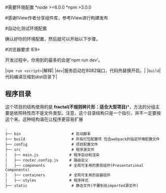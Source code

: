 #需要环境配置
*node >=6.0.0
*npm >3.0.0

#感谢IView作者分享组件库，参考IView进行构建发布

#自动化测试环境配置

确认好你的环境配置，然后就可以开始以下步骤。


#浏览器要求  IE9+

开发过程中，你用到的最多的会是'npm run dev'。

|`npm run <script>`|解释|
|`dev`|服务启动在8082端口，代码热替换开启。|
|`build`|代码编译压缩到dist目录下|

## 程序目录
这个项目的结构使用的是 **fractal(不规则碎片形：适合大型项目)***，方法的分组主要是依照特性而不是文件类型。注意，这个目录结构只是一个指引，并不一定要按这个来。这种结构谐在让程序更容易扩展
```
.
├── bin                       # 启动脚本
├── build                     # 所有打包配置项 包含webpack的指定环境配置文件
├── config                    # 项目配置文件
├── src                       # 程序源文件
│   ├── main.js              # 程序启动和渲染
│   ├── router.config.js     # 路由定义
│   ├── components           # 全局可复用的表现组件(Presentational Components)
│   ├── containers           # 全局可复用的容器组件
│   ├── styles               # 程序样式
├── static                    # 静态文件(不要到处imported源文件)

